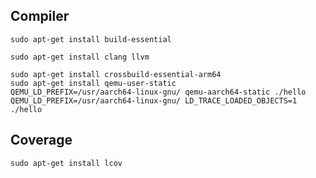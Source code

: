 ## Compiler

```
sudo apt-get install build-essential
```

```
sudo apt-get install clang llvm
```

```
sudo apt-get install crossbuild-essential-arm64
sudo apt-get install qemu-user-static
QEMU_LD_PREFIX=/usr/aarch64-linux-gnu/ qemu-aarch64-static ./hello
QEMU_LD_PREFIX=/usr/aarch64-linux-gnu/ LD_TRACE_LOADED_OBJECTS=1 ./hello
```


## Coverage

```
sudo apt-get install lcov
```
